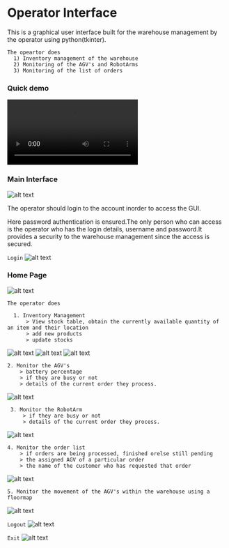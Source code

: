 

# Operator Interface

This  is a graphical user interface built for the warehouse management by the operator using python(tkinter).
```
The opeartor does 
  1) Inventory management of the warehouse 
  2) Monitoring of the AGV's and RobotArms
  3) Monitoring of the list of orders
```

### Quick demo

![Demonstration Video](https://github.com/cepdnaclk/e16-3yp-smart-pharmaceutical-warehousing/blob/main/Operator%20Interface/demo.mp4)


### Main Interface
![alt text](https://github.com/cepdnaclk/e16-3yp-smart-pharmaceutical-warehousing/blob/main/Operator%20Interface/images/main_page.png)

The operator should login to the account inorder to access the GUI.

Here password authentication is ensured.The only person who can access is the operator who has the login details, username and password.It provides a security to the warehouse management since the access is secured.

``
Login
``
![alt text](https://github.com/cepdnaclk/e16-3yp-smart-pharmaceutical-warehousing/blob/main/Operator%20Interface/images/login.png)

### Home Page
![alt text](https://github.com/cepdnaclk/e16-3yp-smart-pharmaceutical-warehousing/blob/main/Operator%20Interface/images/home.png)

``
The operator does
``
```
  1. Inventory Management
      > View stock table, obtain the currently available quantity of an item and their location
      > add new products
      > update stocks 
 ```
 ![alt text](https://github.com/cepdnaclk/e16-3yp-smart-pharmaceutical-warehousing/blob/main/Operator%20Interface/images/stock2.png)
 ![alt text](https://github.com/cepdnaclk/e16-3yp-smart-pharmaceutical-warehousing/blob/main/Operator%20Interface/images/add2.png)
 ![alt text](https://github.com/cepdnaclk/e16-3yp-smart-pharmaceutical-warehousing/blob/main/Operator%20Interface/images/update2.png)
  
  ```
  2. Monitor the AGV's
      > battery percentage
      > if they are busy or not
      > details of the current order they process.
  ```
  ![alt text](https://github.com/cepdnaclk/e16-3yp-smart-pharmaceutical-warehousing/blob/main/Operator%20Interface/images/AGV2.png)

 ```
  3. Monitor the RobotArm
      > if they are busy or not
      > details of the current order they process.
  ```
  ![alt text](https://github.com/cepdnaclk/e16-3yp-smart-pharmaceutical-warehousing/blob/main/Operator%20Interface/images/Arm2.png)
  
  ```
  4. Monitor the order list
      > if orders are being processed, finished orelse still pending
      > the assigned AGV of a particular order
      > the name of the customer who has requested that order
  ```
  ![alt text](https://github.com/cepdnaclk/e16-3yp-smart-pharmaceutical-warehousing/blob/main/Operator%20Interface/images/orderlist.png)

  ```
  5. Monitor the movement of the AGV's within the warehouse using a floormap
  ```
  ![alt text](https://github.com/cepdnaclk/e16-3yp-smart-pharmaceutical-warehousing/blob/main/Operator%20Interface/images/simbot_back-racks.jpg)
  
  ``
  Logout
  ``
  ![alt text](https://github.com/cepdnaclk/e16-3yp-smart-pharmaceutical-warehousing/blob/main/Operator%20Interface/images/logout.png)

  ``
  Exit
  ``
  ![alt text](https://github.com/cepdnaclk/e16-3yp-smart-pharmaceutical-warehousing/blob/main/Operator%20Interface/images/exit.png)
  




